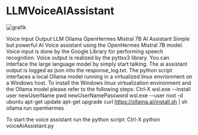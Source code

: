# LLMVoiceAIAssistant
![grafik](https://github.com/BierschneiderEmanuel/LLMVoiceAIAssistant/assets/77926785/aa3587e6-fe28-48aa-ab6e-5043c474283b)

Voice Input Output LLM Ollama OpenHermes Mistral 7B AI Assistant
Simple but powerful AI Voice assistant using the OpenHermes Mistral 7B model.
Voice input is done by the Google Library for performing speech recognition.
Voice output is realized by the pyttsx3 library.
You can interface the large language model by simply start talking.
The ai assistant output is logged as json into the response_log.txt.
The python script interfaces a local Ollama model running in a virtualized linux envrionment on a Windows host.
To install the Windows linux virtualization environment and the Ollama model please refer to the following steps:
Ctrl-X
wsl.exe --install
user newUserName pwd newUserNamePassword
wsl.exe --user root -d ubuntu
apt-get update
apt-get upgrade
curl https://ollama.ai/install.sh | sh
ollama run openhermes

To start the voice assistant run the python script:
Ctrl-X
python voiceAiAssistant.py
